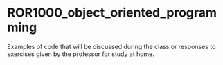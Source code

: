# ROR1000_object_oriented_programming
Examples of code that will be discussed during the class or responses to exercises given by the professor for study at home.
